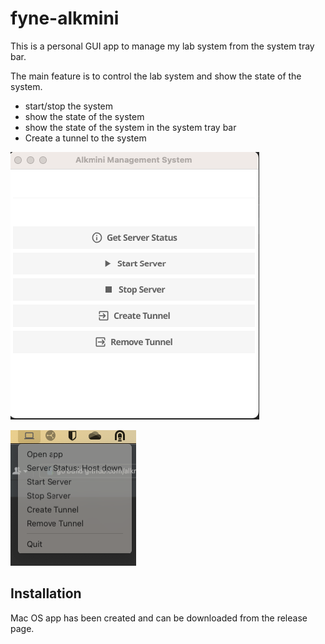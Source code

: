# fyne-alkmini

This is a personal GUI app to manage my lab system from the system tray bar.

The main feature is to control the lab system and show the state of the system.

- start/stop the system
- show the state of the system
- show the state of the system in the system tray bar
- Create a tunnel to the system

![img.png](img.png)

![img_1.png](img_1.png)

## Installation

Mac OS app has been created and can be downloaded from the release page. 

